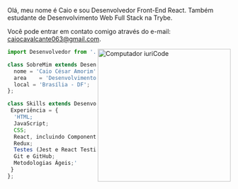 <p align='left'> Olá, meu nome é Caio e sou Desenvolvedor Front-End React. Também estudante de Desenvolvimento Web Full Stack na Trybe.

Você pode entrar em contato comigo através do e-mail: caiocavalcante063@gmail.com.
</p>
<img src="https://raw.githubusercontent.com/MicaelliMedeiros/micaellimedeiros/master/image/computer-illustration.png" width="300px" align="right" alt="Computador iuriCode" >


```js
import Desenvolvedor from './caiocavalcante063';

class SobreMim extends Desenvolvedor {
  nome = 'Caio César Amorim';
  area    = 'Desenvolvimento Front-End';
  local = 'Brasília - DF';
};

class Skills extends Desenvolvedor {
 Experiência = {
  'HTML;
  JavaScript;
  CSS;
  React, incluindo Componentes, Estado e Eventos, Componentes Controlados, Ciclo de Vida, Router, Redux com React, Context API e React Hooks;
  Redux;
  Testes (Jest e React Testing Library - RTL);
  Git e GitHub;
  Metodologias Ágeis;'
 }
};
```
